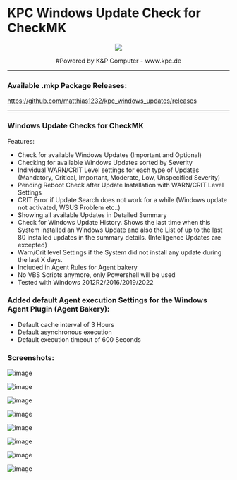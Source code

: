 # KPC Windows Update Check for CheckMK
<p align="center"><img src="https://user-images.githubusercontent.com/5358267/235710289-c05aa5bb-3394-4c94-8ce0-1f0ef5382d00.png"></p>
<p align="center">#Powered by K&P Computer - www.kpc.de</o>

----------------------

### Available .mkp Package Releases: ###

https://github.com/matthias1232/kpc_windows_updates/releases


----------------------

### Windows Update Checks for CheckMK ###
 
Features:
- Check for available Windows Updates (Important and Optional)
- Checking for available Windows Updates sorted by Severity
- Individual WARN/CRIT Level settings for each type of Updates (Mandatory, Critical, Important, Moderate, Low, Unspecified Severity)
- Pending Reboot Check after Update Installation with WARN/CRIT Level Settings
- CRIT Error if Update Search does not work for a while (Windows update not activated, WSUS Problem etc..)
- Showing all available Updates in Detailed Summary
- Check for Windows Update History. Shows the last time when this System installed an Windows Update and also the List of up to the last 80 installed updates in the summary details. (Intelligence Updates are excepted)
- Warn/Crit level Settings if the System did not install any update during the last X days.
- Included in Agent Rules for Agent bakery
- No VBS Scripts anymore, only Powershell will be used
- Tested with Windows 2012R2/2016/2019/2022





### Added default Agent execution Settings for the Windows Agent Plugin (Agent Bakery): ###
- Default cache interval of 3 Hours
- Default asynchronous execution
- Default execution timeout of 600 Seconds

### Screenshots: ###
![image](https://github.com/matthias1232/kpc_windows_updates/assets/5358267/9d1e0e3f-61fc-49e9-a527-72ca23fbd15f)

![image](https://github.com/matthias1232/kpc_windows_updates/assets/5358267/fdd7d13a-c29b-4835-aa7d-9610f7b6403c)

![image](https://github.com/matthias1232/kpc_windows_updates/assets/5358267/e098c9b3-31c9-4b01-b693-0e75c2cddd2d)

![image](https://github.com/matthias1232/kpc_windows_updates/assets/5358267/4cefbcb2-cbbb-4708-ac9d-6c40481794c0)

![image](https://github.com/matthias1232/kpc_windows_updates/assets/5358267/041ee4e7-39d1-4639-bdd1-0c66a38c1b35)

![image](https://github.com/matthias1232/kpc_windows_updates/assets/5358267/8bccc33c-a0dc-48be-a43e-0ed66a04c71c)

![image](https://github.com/matthias1232/kpc_windows_updates/assets/5358267/9b979558-cc79-493b-b4b0-3f3867bd1e4a)

![image](https://github.com/matthias1232/kpc_windows_updates/assets/5358267/d626ee0e-5c96-465a-baa2-f2ed869ec210)





